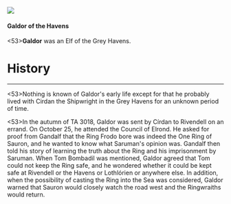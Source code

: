 ![](galdor/1.jpg)

#### Galdor of the Havens

<53>**Galdor** was an Elf of the Grey Havens.

# History
---

<53>Nothing is known of Galdor's early life except for that he probably lived with Cirdan the Shipwright in the Grey Havens for an unknown period of time.

<53>In the autumn of TA 3018, Galdor was sent by Círdan to Rivendell on an errand. On October 25, he attended the Council of Elrond. He asked for proof from Gandalf that the Ring Frodo bore was indeed the One Ring of Sauron, and he wanted to know what Saruman's opinion was. Gandalf then told his story of learning the truth about the Ring and his imprisonment by Saruman. When Tom Bombadil was mentioned, Galdor agreed that Tom could not keep the Ring safe, and he wondered whether it could be kept safe at Rivendell or the Havens or Lothlórien or anywhere else. In addition, when the possibility of casting the Ring into the Sea was considered, Galdor warned that Sauron would closely watch the road west and the Ringwraiths would return.
